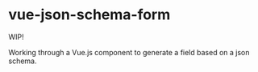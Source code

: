 # vue-json-schema-form

WIP! 

Working through a Vue.js component to generate a field based on a json schema. 


